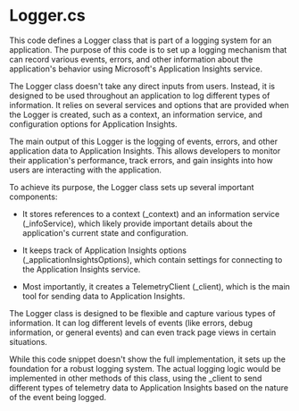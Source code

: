 # Logger.cs

This code defines a Logger class that is part of a logging system for an application. The purpose of this code is to set up a logging mechanism that can record various events, errors, and other information about the application's behavior using Microsoft's Application Insights service.

The Logger class doesn't take any direct inputs from users. Instead, it is designed to be used throughout an application to log different types of information. It relies on several services and options that are provided when the Logger is created, such as a context, an information service, and configuration options for Application Insights.

The main output of this Logger is the logging of events, errors, and other application data to Application Insights. This allows developers to monitor their application's performance, track errors, and gain insights into how users are interacting with the application.

To achieve its purpose, the Logger class sets up several important components:

- It stores references to a context (\_context) and an information service (\_infoService), which likely provide important details about the application's current state and configuration.

- It keeps track of Application Insights options (\_applicationInsightsOptions), which contain settings for connecting to the Application Insights service.

- Most importantly, it creates a TelemetryClient (\_client), which is the main tool for sending data to Application Insights.

The Logger class is designed to be flexible and capture various types of information. It can log different levels of events (like errors, debug information, or general events) and can even track page views in certain situations.

While this code snippet doesn't show the full implementation, it sets up the foundation for a robust logging system. The actual logging logic would be implemented in other methods of this class, using the \_client to send different types of telemetry data to Application Insights based on the nature of the event being logged.
